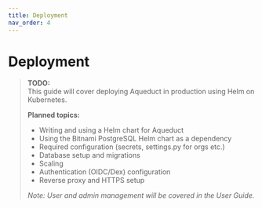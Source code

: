 ```yaml
---
title: Deployment
nav_order: 4
---
```


# Deployment

> **TODO:**  
> This guide will cover deploying Aqueduct in production using Helm on Kubernetes.
>
> **Planned topics:**
> - Writing and using a Helm chart for Aqueduct
> - Using the Bitnami PostgreSQL Helm chart as a dependency
> - Required configuration (secrets, settings.py for orgs etc.)
> - Database setup and migrations
> - Scaling
> - Authentication (OIDC/Dex) configuration
> - Reverse proxy and HTTPS setup
>
> _Note: User and admin management will be covered in the User Guide._
